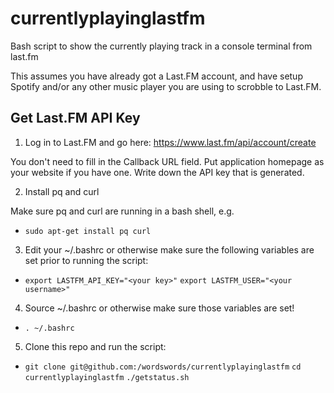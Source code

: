 # currentlyplayinglastfm
Bash script to show the currently playing track in a console terminal from last.fm

This assumes you have already got a Last.FM account, and have setup Spotify and/or any other music player you are using to scrobble to Last.FM.

## Get Last.FM API Key

1. Log in to Last.FM and go here:
    https://www.last.fm/api/account/create

You don't need to fill in the Callback URL field. Put application homepage as your website if you have one. Write down the API key that is generated.

2. Install pq and curl

Make sure pq and curl are running in a bash shell, e.g.
*  ```sudo apt-get install pq curl```

3. Edit your ~/.bashrc or otherwise make sure the following variables are set prior to running the script:

* ```export LASTFM_API_KEY="<your key>"```
```export LASTFM_USER="<your username>"```

4. Source ~/.bashrc or otherwise make sure those variables are set!
* ```. ~/.bashrc```

5. Clone this repo and run the script:

* ```git clone git@github.com:/wordswords/currentlyplayinglastfm```
```cd currentlyplayinglastfm```
```./getstatus.sh```
    

